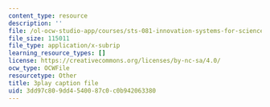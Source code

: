 ```yaml
---
content_type: resource
description: ''
file: /ol-ocw-studio-app/courses/sts-081-innovation-systems-for-science-technology-energy-manufacturing-and-health-spring-2017/3dd97c809dd4540087c0c0b942063380_UFu_shvdwlE.vtt
file_size: 115011
file_type: application/x-subrip
learning_resource_types: []
license: https://creativecommons.org/licenses/by-nc-sa/4.0/
ocw_type: OCWFile
resourcetype: Other
title: 3play caption file
uid: 3dd97c80-9dd4-5400-87c0-c0b942063380
---
```

